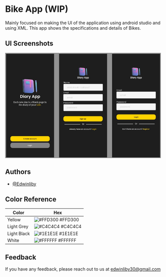 # Bike App (WIP)

Mainly focused on making the UI of the application using android studio and using XML.
 This app shows the specifications and details of Bikes.
 


## UI Screenshots

![App Screenshot](https://github.com/Edwinliby/Diary_APP/blob/main/diary_app/lib/Screenshots/4.jpg)



## Authors

- [@Edwinliby](https://github.com/Edwinliby)

## Color Reference

| Color             | Hex                                                                |
| ----------------- | ------------------------------------------------------------------ |
| Yellow | ![#FFD300](https://via.placeholder.com/10/0a192f?text=+) #FFD300|
| Light Grey | ![#C4C4C4](https://via.placeholder.com/10/f8f8f8?text=+) #C4C4C4 |
| Light Black | ![#1E1E1E](https://via.placeholder.com/10/00b48a?text=+) #1E1E1E |
| White | ![#FFFFFF](https://via.placeholder.com/10/00b48a?text=+) #FFFFFF |


## Feedback

If you have any feedback, please reach out to us at edwinliby30@gmail.com

